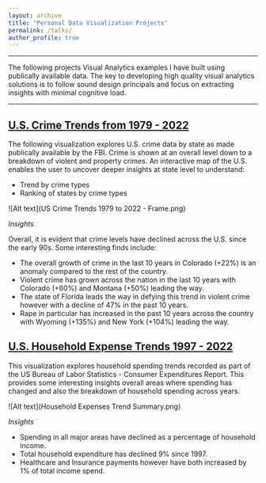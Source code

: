 ```yaml
---
layout: archive
title: "Personal Data Visualization Projects"
permalink: /talks/
author_profile: true
---
```

_________________________________
The following projects Visual Analytics examples I have built using publically available data. The key to developing high quality visual analytics solutions is to follow sound design principals and focus on extracting insights with minimal cognitive load. 

_________________________________
## [U.S. Crime Trends from 1979 - 2022](https://public.tableau.com/views/WorkinProgress_17120271257940/USCrimeTrends1979to2022-Frame?:language=en-US&:sid=&:display_count=n&:origin=viz_share_link)
The following visualization explores U.S. crime data by state as made publically available by the FBI. Crime is shown at an overall level down to a breakdown of violent and property crimes. An interactive map of the U.S. enables the user to uncover deeper insights at state level to understand:

- Trend by crime types
- Ranking of states by crime types

![Alt text](US Crime Trends 1979 to 2022 - Frame.png)

_Insights_

Overall, it is evident that crime levels have declined across the U.S. since the early 90s. Some interesting finds include:
- The overall growth of crime in the last 10 years in Colorado (+22%) is an anomaly compared to the rest of the country. 
- Violent crime has grown across the nation in the last 10 years with Colorado (+60%) and Montana (+50%) leading the way.
- The state of Florida leads the way in defying this trend in violent crime however with a decline of 47% in the past 10 years. 
- Rape in particular has increased in the past 10 years across the country with Wyoming (+135%) and New York (+104%) leading the way.

## [U.S. Household Expense Trends 1997 - 2022](https://public.tableau.com/views/WorkinProgress1_17115308425000/HouseholdExpensesTrendSummary?:language=en-US&:sid=&:display_count=n&:origin=viz_share_link)
This visualization explores household spending trends recorded as part of the US Bureau of Labor Statistics - Consumer Expenditures Report. This provides some interesting insights overall areas where spending has changed and also the breakdown of household spending across years.

![Alt text](Household Expenses Trend Summary.png)

_Insights_

- Spending in all major areas have declined as a percentage of household income.
- Total household expenditure has declined 9% since 1997.
- Healthcare and Insurance payments however have both increased by 1% of total income spend.
